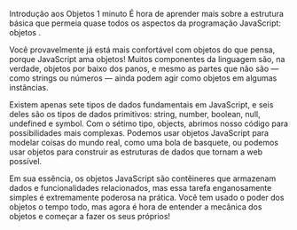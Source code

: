 Introdução aos Objetos
1 minuto
É hora de aprender mais sobre a estrutura básica que permeia quase todos os aspectos da programação JavaScript: objetos .

Você provavelmente já está mais confortável com objetos do que pensa, porque JavaScript ama objetos! Muitos componentes da linguagem são, na verdade, objetos por baixo dos panos, e mesmo as partes que não são — como strings ou números — ainda podem agir como objetos em algumas instâncias.

Existem apenas sete tipos de dados fundamentais em JavaScript, e seis deles são os tipos de dados primitivos: string, number, boolean, null, undefined e symbol. Com o sétimo tipo, objects, abrimos nosso código para possibilidades mais complexas. Podemos usar objetos JavaScript para modelar coisas do mundo real, como uma bola de basquete, ou podemos usar objetos para construir as estruturas de dados que tornam a web possível.

Em sua essência, os objetos JavaScript são contêineres que armazenam dados e funcionalidades relacionados, mas essa tarefa enganosamente simples é extremamente poderosa na prática. Você tem usado o poder dos objetos o tempo todo, mas agora é hora de entender a mecânica dos objetos e começar a fazer os seus próprios!